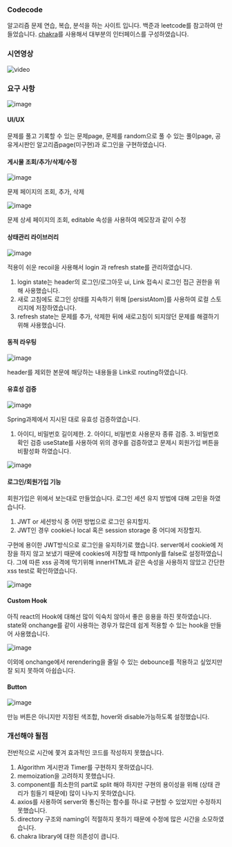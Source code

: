 ### Codecode

알고리즘 문제 연습, 복습, 분석을 하는 사이트 입니다.
백준과 leetcode를 참고하여 만들었습니다. [chakra](https://v2.chakra-ui.com/)를 사용해서 대부분의 인터페이스를 구성하였습니다.

### 시연영상
![video](https://github.com/eunsik-kim/Codecode/assets/153556378/8efbf195-babe-497d-8b07-eb06f41853e6)  

### 요구 사항
![image](https://github.com/eunsik-kim/Codecode/assets/153556378/f1879f84-6c73-45cc-a1c2-9f911e175f47)  

#### UI/UX
문제를 풀고 기록할 수 있는 문제page, 문제를 random으로 풀 수 있는 풀이page, 공유게시판인 알고리즘page(미구현)과 로그인을 구현하였습니다.

#### 게시물 조회/추가/삭제/수정 

![image](https://github.com/eunsik-kim/Codecode/assets/153556378/5ee17070-99ea-430e-8e17-ce0931b121a4)  

문제 페이지의 조회, 추가, 삭제

![image](https://github.com/eunsik-kim/Codecode/assets/153556378/ff24211a-74fc-4505-9f5c-76f246ab2bf4)  

문제 상세 페이지의 조회, editable 속성을 사용하여 메모장과 같이 수정

#### 상태관리 라이브러리
![image](https://github.com/eunsik-kim/Codecode/assets/153556378/b36d9c36-66fd-4000-9827-2986b4c4490c)  

적용이 쉬운 recoil을 사용해서 login 과 refresh state를 관리하였습니다.
1. login state는 header의 로그인/로그아웃 ui, Link 접속시 로그인 접근 권한을 위해 사용했습니다.
2. 새로 고침에도 로그인 상태를 지속하기 위해 [persistAtom]를 사용하여 로컬 스토리지에 저장하였습니다.
3. refresh state는 문제를 추가, 삭제한 뒤에 새로고침이 되지않던 문제를 해결하기 위해 사용했습니다.

#### 동적 라우팅
![image](https://github.com/eunsik-kim/Codecode/assets/153556378/7558994b-5dfa-4f05-a9bb-46a7e7a100a8)  

header를 제외한 본문에 해당하는 내용들을 Link로 routing하였습니다.

#### 유효성 검증
![image](https://github.com/eunsik-kim/Codecode/assets/153556378/80166c0b-1618-4279-9cdd-462f9a18bb13)  

Spring과제에서 지시된 대로 유효성 검증하였습니다.
1. 아이디, 비밀번호 길이제한. 2. 아이디, 비밀번호 사용문자 종류 검증. 3. 비밀번호 확인 검증
useState를 사용하여 위의 경우를 검증하였고 문제시 회원가입 버튼을 비활성화 하였습니다.

![image](https://github.com/eunsik-kim/Codecode/assets/153556378/a9e13741-8692-4c66-b38e-2444f095606a)

#### 로그인/회원가입 기능
회원가입은 위에서 보는대로 만들었습니다.
로그인 세션 유지 방법에 대해 고민을 하였습니다.
1. JWT or 세션방식 중 어떤 방법으로 로그인 유지할지.
2. JWT인 경우 cookie나 local 혹은 session storage 중 어디에 저장할지.

구현에 용이한 JWT방식으로 로그인을 유지하기로 했습니다. 
server에서 cookie에 저장을 하지 않고 보냈기 때문에 cookies에 저장할 때 httponly를 false로 설정하였습니다. 
그에 따른 xss 공격에 막기위해 innerHTML과 같은 속성을 사용하지 않았고 간단한 xss test로 확인하였습니다.

![image](https://github.com/eunsik-kim/Codecode/assets/153556378/48a2868f-683d-440f-bffa-121deecbf875)

#### Custom Hook
아직 react의 Hook에 대해선 많이 익숙치 않아서 좋은 응용을 하진 못하였습니다. 
state와 onchange를 같이 사용하는 경우가 많은데 쉽게 적용할 수 있는 hook을 만들어 사용했습니다.

![image](https://github.com/eunsik-kim/Codecode/assets/153556378/d412908d-8e72-436f-b9dd-bafada604634)  

이외에 onchange에서 rerendering을 줄일 수 있는 debounce를 적용하고 싶었지만 잘 되지 못하여 아쉽습니다.

#### Button
![image](https://github.com/eunsik-kim/Codecode/assets/153556378/0c4bfe68-83d9-428f-9f93-b055eecd5685)  

만능 버튼은 아니지만 지정된 색조합, hover와 disable가능하도록 설정했습니다.

### 개선해야 될점

전반적으로 시간에 쫓겨 효과적인 코드를 작성하지 못했습니다.
1. Algorithm 게시판과 Timer를 구현하지 못하였습니다.
2. memoization을 고려하지 못했습니다.
3. component를 최소한의 part로 split 해야 하지만 구현의 용이성을 위해 (상태 관리가 힘들기 때문에) 많이 나누지 못하였습니다.
4. axios를 사용하여 server와 통신하는 함수를 하나로 구현할 수 있었지만 수정하지 못했습니다.
5. directory 구조와 naming이 적절하지 못하기 때문에 수정에 많은 시간을 소모하였습니다.
6. chakra library에 대한 의존성이 큽니다.


